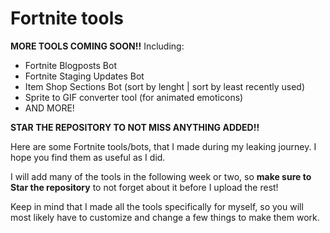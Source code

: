# Fortnite tools

**MORE TOOLS COMING SOON!!**
Including:
 - Fortnite Blogposts Bot
 - Fortnite Staging Updates Bot
 - Item Shop Sections Bot (sort by lenght | sort by least recently used)
 - Sprite to GIF converter tool (for animated emoticons)
 - AND MORE!
 
 **STAR THE REPOSITORY TO NOT MISS ANYTHING ADDED!!**

Here are some Fortnite tools/bots, that I made during my leaking journey. I hope you find them as useful as I did.

I will add many of the tools in the following week or two, so **make sure to Star the repository** to not forget about it before I upload the rest!

Keep in mind that I made all the tools specifically for myself, so you will most likely have to customize and change a few things to make them work.
